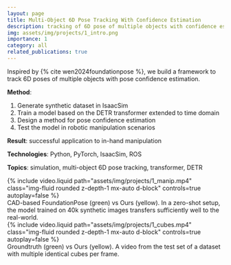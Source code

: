 ```yaml
---
layout: page
title: Multi-Object 6D Pose Tracking With Confidence Estimation
description: tracking of 6D pose of multiple objects with confidence estimation
img: assets/img/projects/1_intro.png
importance: 1
category: all
related_publications: true
---
```


Inspired by {% cite wen2024foundationpose %}, we build a framework to track 6D poses of multiple objects with pose confidence estimation.

**Method**:

1. Generate synthetic dataset in IsaacSim
2. Train a model based on the DETR transformer extended to time domain
3. Design a method for pose confidence estimation
4. Test the model in robotic manipulation scenarios

**Result**: successful application to in-hand manipulation

**Technologies**: Python, PyTorch, IsaacSim, ROS

**Topics**: simulation, multi-object 6D pose tracking, transformer, DETR

<div class="row">
    <div class="col-sm mt-3 mt-md-0">
        {% include video.liquid path="assets/img/projects/1_manip.mp4" class="img-fluid rounded z-depth-1 mx-auto d-block" controls=true autoplay=false %}
    </div>
</div>
<div class="caption">
    CAD-based FoundationPose (green) vs Ours (yellow). In a zero-shot setup, the model trained on 40k synthetic images transfers sufficiently well to the real-world.
</div>

<div class="row">
    <div class="col-sm mt-3 mt-md-0">
        {% include video.liquid path="assets/img/projects/1_cubes.mp4" class="img-fluid rounded z-depth-1 mx-auto d-block" controls=true autoplay=false %}
    </div>
</div>
<div class="caption">
    Groundtruth (green) vs Ours (yellow). A video from the test set of a dataset with multiple identical cubes per frame.
</div>



